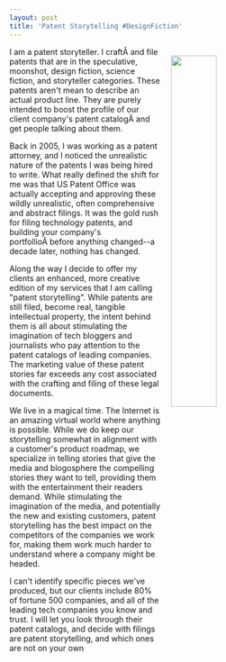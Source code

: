 ```yaml
---
layout: post
title: 'Patent Storytelling #DesignFiction'
---
```

<img src="https://s3.amazonaws.com/kinlane-productions/bw-icons/bw-storytelling.png" width="40%" align="right" style="padding: 15px;" /><p>I am a patent storyteller. I craftÂ and file patents that are in the speculative, moonshot, design fiction, science fiction, and storyteller categories. These patents aren't mean to describe an actual product line. They are purely intended to boost the profile of our client company's patent catalogÂ and get people talking about them.</p>
<p>Back in 2005, I was working as a patent attorney, and I noticed the unrealistic nature of the patents I was being hired to write. What really defined the shift for me was that US Patent Office was actually accepting and approving these wildly unrealistic, often comprehensive and abstract filings. It was the gold rush for filing technology patents, and building your company's portfollioÂ before anything changed--a decade later, nothing has changed.</p>
<p>Along the way I decide to offer my clients an enhanced, more creative edition of my services that I am calling "patent storytelling". While patents are still filed, become real, tangible intellectual property, the intent behind them is all about stimulating the imagination of tech bloggers and journalists who pay attention to the patent catalogs of leading companies. The marketing value of these patent stories far exceeds any cost associated with the crafting and filing of these legal documents.</p>
<p>We live in a magical time. The Internet is an amazing virtual world where anything is possible. While we do keep our storytelling somewhat in alignment with a customer's product roadmap, we specialize in telling stories that give the media and blogosphere the compelling stories they want to tell, providing them with the entertainment their readers demand. While stimulating the imagination of the media, and potentially the new and existing customers, patent storytelling has the best impact on the competitors of the companies we work for, making them work much harder to understand where a company might be headed.</p>
<p>I can't identify specific pieces we've produced, but our clients include 80% of fortune 500 companies, and all of the leading tech companies you know and trust. I will let you look through their patent catalogs, and decide with filings are patent storytelling, and which ones are not on your own</p>